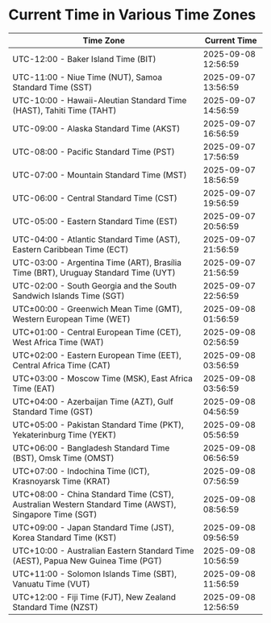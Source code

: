 # Current Time in Various Time Zones

| Time Zone | Current Time |
|-----------|--------------|
| UTC-12:00 - Baker Island Time (BIT) | 2025-09-08 12:56:59 |
| UTC-11:00 - Niue Time (NUT), Samoa Standard Time (SST) | 2025-09-07 13:56:59 |
| UTC-10:00 - Hawaii-Aleutian Standard Time (HAST), Tahiti Time (TAHT) | 2025-09-07 14:56:59 |
| UTC-09:00 - Alaska Standard Time (AKST) | 2025-09-07 16:56:59 |
| UTC-08:00 - Pacific Standard Time (PST) | 2025-09-07 17:56:59 |
| UTC-07:00 - Mountain Standard Time (MST) | 2025-09-07 18:56:59 |
| UTC-06:00 - Central Standard Time (CST) | 2025-09-07 19:56:59 |
| UTC-05:00 - Eastern Standard Time (EST) | 2025-09-07 20:56:59 |
| UTC-04:00 - Atlantic Standard Time (AST), Eastern Caribbean Time (ECT) | 2025-09-07 21:56:59 |
| UTC-03:00 - Argentina Time (ART), Brasília Time (BRT), Uruguay Standard Time (UYT) | 2025-09-07 21:56:59 |
| UTC-02:00 - South Georgia and the South Sandwich Islands Time (SGT) | 2025-09-07 22:56:59 |
| UTC±00:00 - Greenwich Mean Time (GMT), Western European Time (WET) | 2025-09-08 01:56:59 |
| UTC+01:00 - Central European Time (CET), West Africa Time (WAT) | 2025-09-08 02:56:59 |
| UTC+02:00 - Eastern European Time (EET), Central Africa Time (CAT) | 2025-09-08 03:56:59 |
| UTC+03:00 - Moscow Time (MSK), East Africa Time (EAT) | 2025-09-08 03:56:59 |
| UTC+04:00 - Azerbaijan Time (AZT), Gulf Standard Time (GST) | 2025-09-08 04:56:59 |
| UTC+05:00 - Pakistan Standard Time (PKT), Yekaterinburg Time (YEKT) | 2025-09-08 05:56:59 |
| UTC+06:00 - Bangladesh Standard Time (BST), Omsk Time (OMST) | 2025-09-08 06:56:59 |
| UTC+07:00 - Indochina Time (ICT), Krasnoyarsk Time (KRAT) | 2025-09-08 07:56:59 |
| UTC+08:00 - China Standard Time (CST), Australian Western Standard Time (AWST), Singapore Time (SGT) | 2025-09-08 08:56:59 |
| UTC+09:00 - Japan Standard Time (JST), Korea Standard Time (KST) | 2025-09-08 09:56:59 |
| UTC+10:00 - Australian Eastern Standard Time (AEST), Papua New Guinea Time (PGT) | 2025-09-08 10:56:59 |
| UTC+11:00 - Solomon Islands Time (SBT), Vanuatu Time (VUT) | 2025-09-08 11:56:59 |
| UTC+12:00 - Fiji Time (FJT), New Zealand Standard Time (NZST) | 2025-09-08 12:56:59 |
